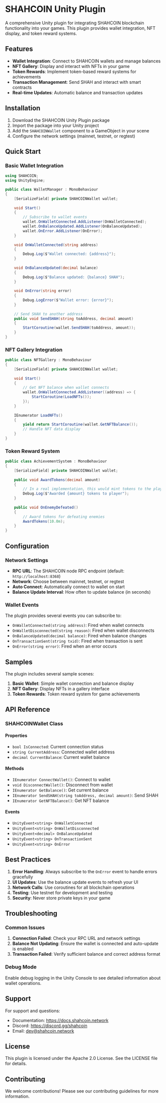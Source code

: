 # SHAHCOIN Unity Plugin

A comprehensive Unity plugin for integrating SHAHCOIN blockchain functionality into your games. This plugin provides wallet integration, NFT display, and token reward systems.

## Features

- **Wallet Integration**: Connect to SHAHCOIN wallets and manage balances
- **NFT Gallery**: Display and interact with NFTs in your game
- **Token Rewards**: Implement token-based reward systems for achievements
- **Transaction Management**: Send SHAH and interact with smart contracts
- **Real-time Updates**: Automatic balance and transaction updates

## Installation

1. Download the SHAHCOIN Unity Plugin package
2. Import the package into your Unity project
3. Add the `SHAHCOINWallet` component to a GameObject in your scene
4. Configure the network settings (mainnet, testnet, or regtest)

## Quick Start

### Basic Wallet Integration

```csharp
using SHAHCOIN;
using UnityEngine;

public class WalletManager : MonoBehaviour
{
    [SerializeField] private SHAHCOINWallet wallet;
    
    void Start()
    {
        // Subscribe to wallet events
        wallet.OnWalletConnected.AddListener(OnWalletConnected);
        wallet.OnBalanceUpdated.AddListener(OnBalanceUpdated);
        wallet.OnError.AddListener(OnError);
    }
    
    void OnWalletConnected(string address)
    {
        Debug.Log($"Wallet connected: {address}");
    }
    
    void OnBalanceUpdated(decimal balance)
    {
        Debug.Log($"Balance updated: {balance} SHAH");
    }
    
    void OnError(string error)
    {
        Debug.LogError($"Wallet error: {error}");
    }
    
    // Send SHAH to another address
    public void SendSHAH(string toAddress, decimal amount)
    {
        StartCoroutine(wallet.SendSHAH(toAddress, amount));
    }
}
```

### NFT Gallery Integration

```csharp
public class NFTGallery : MonoBehaviour
{
    [SerializeField] private SHAHCOINWallet wallet;
    
    void Start()
    {
        // Get NFT balance when wallet connects
        wallet.OnWalletConnected.AddListener((address) => {
            StartCoroutine(LoadNFTs());
        });
    }
    
    IEnumerator LoadNFTs()
    {
        yield return StartCoroutine(wallet.GetNFTBalance());
        // Handle NFT data display
    }
}
```

### Token Reward System

```csharp
public class AchievementSystem : MonoBehaviour
{
    [SerializeField] private SHAHCOINWallet wallet;
    
    public void AwardTokens(decimal amount)
    {
        // In a real implementation, this would mint tokens to the player
        Debug.Log($"Awarded {amount} tokens to player");
    }
    
    public void OnEnemyDefeated()
    {
        // Award tokens for defeating enemies
        AwardTokens(10.0m);
    }
}
```

## Configuration

### Network Settings

- **RPC URL**: The SHAHCOIN node RPC endpoint (default: `http://localhost:8368`)
- **Network**: Choose between mainnet, testnet, or regtest
- **Auto Connect**: Automatically connect to wallet on start
- **Balance Update Interval**: How often to update balance (in seconds)

### Wallet Events

The plugin provides several events you can subscribe to:

- `OnWalletConnected(string address)`: Fired when wallet connects
- `OnWalletDisconnected(string reason)`: Fired when wallet disconnects
- `OnBalanceUpdated(decimal balance)`: Fired when balance changes
- `OnTransactionSent(string txid)`: Fired when transaction is sent
- `OnError(string error)`: Fired when an error occurs

## Samples

The plugin includes several sample scenes:

1. **Basic Wallet**: Simple wallet connection and balance display
2. **NFT Gallery**: Display NFTs in a gallery interface
3. **Token Rewards**: Token reward system for game achievements

## API Reference

### SHAHCOINWallet Class

#### Properties
- `bool IsConnected`: Current connection status
- `string CurrentAddress`: Connected wallet address
- `decimal CurrentBalance`: Current wallet balance

#### Methods
- `IEnumerator ConnectWallet()`: Connect to wallet
- `void DisconnectWallet()`: Disconnect from wallet
- `IEnumerator GetBalance()`: Get current balance
- `IEnumerator SendSHAH(string toAddress, decimal amount)`: Send SHAH
- `IEnumerator GetNFTBalance()`: Get NFT balance

#### Events
- `UnityEvent<string> OnWalletConnected`
- `UnityEvent<string> OnWalletDisconnected`
- `UnityEvent<decimal> OnBalanceUpdated`
- `UnityEvent<string> OnTransactionSent`
- `UnityEvent<string> OnError`

## Best Practices

1. **Error Handling**: Always subscribe to the `OnError` event to handle errors gracefully
2. **UI Updates**: Use the balance update events to refresh your UI
3. **Network Calls**: Use coroutines for all blockchain operations
4. **Testing**: Use testnet for development and testing
5. **Security**: Never store private keys in your game

## Troubleshooting

### Common Issues

1. **Connection Failed**: Check your RPC URL and network settings
2. **Balance Not Updating**: Ensure the wallet is connected and auto-update is enabled
3. **Transaction Failed**: Verify sufficient balance and correct address format

### Debug Mode

Enable debug logging in the Unity Console to see detailed information about wallet operations.

## Support

For support and questions:
- Documentation: https://docs.shahcoin.network
- Discord: https://discord.gg/shahcoin
- Email: dev@shahcoin.network

## License

This plugin is licensed under the Apache 2.0 License. See the LICENSE file for details.

## Contributing

We welcome contributions! Please see our contributing guidelines for more information.
